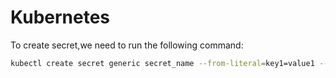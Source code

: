 # Kubernetes

To create secret,we need to run the following command:

```bash
kubectl create secret generic secret_name --from-literal=key1=value1 --from-literal=key2=value2
```
